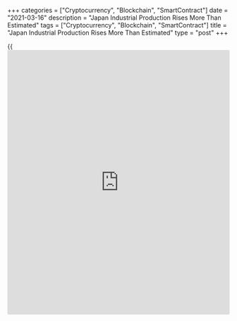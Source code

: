 +++
categories = ["Cryptocurrency", "Blockchain", "SmartContract"]
date = "2021-03-16"
description = "Japan Industrial Production Rises More Than Estimated"
tags = ["Cryptocurrency", "Blockchain", "SmartContract"]
title = "Japan Industrial Production Rises More Than Estimated"
type = "post"
+++

{{<iframe id="large-banner" src="https://www.bounty.group/#slide=10.0" width="100%" height="600" scrolling="no" style="border: 0px solid rgb(216, 221, 230); border-radius: 3px;">}}

Japan industrial production rose more than estimated in January, the
Ministry of Economy, Trade and Industry said on Tuesday.

Industrial Production increased a seasonally adjusted 4.3 percent month-
on-month in January. In the initial estimate, output rose 4.2 percent.

Shipments grew 3.2 percent monthly in January, as estimated.

Inventories remained unchanged month-on-month in January. According to
the initial estimate, inventories fell 0.2 percent.

The inventory ratio declined 5.7 percent in January versus a 6.3 percent
fall in the initial estimate.

On a yearly basis, industrial production decreased 5.2 percent in
January. According to the initial estimate, output fell 5.3 percent.

Capacity utilization grew 4.7 percent monthly in January and declined
2.9 percent from a year ago.

For comments and feedback [contact](https://www.playgroundfx.com/contact/): editorial@rtt[news](https://www.letsplayfx.com/blog/forex-news-website/).com

[Economic News][1]

 **What parts of the world are seeing the best (and worst) economic
performances lately? Click[here][2] to check out our [Econ Scorecard][2]
and find out! See up-to-the-moment [ranking](https://www.playgroundfx.com/blog/crypto-exchange-ranking/)s for the best and worst
performers in [GDP][2], [unemployment rate][3], [inflation][4] and much
more.**

   1. www.rtt[news](https://www.letsplayfx.com/blog/forex-news-website/).com/Content/EconomicNews.aspx
   2. www.rtt[news](https://www.letsplayfx.com/blog/forex-news-website/).com/economic-scorecard/world-rank/GDP/highest-performance.aspx
   3. www.rtt[news](https://www.letsplayfx.com/blog/forex-news-website/).com/economic-scorecard/world-rank/unemployment-rate/lowest-performance.aspx
   4. www.rtt[news](https://www.letsplayfx.com/blog/forex-news-website/).com/economic-scorecard/world-rank/CPI/highest-performance.aspx